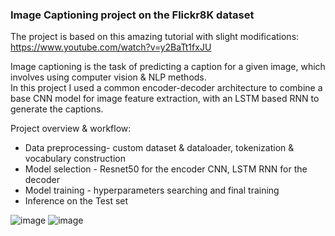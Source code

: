 ### Image Captioning project on the Flickr8K dataset
The project is based on this amazing tutorial with slight modifications: https://www.youtube.com/watch?v=y2BaTt1fxJU  

Image captioning is the task of predicting a caption for a given image, which involves using computer vision & NLP methods.  
In this project I used a common encoder-decoder architecture to combine a base CNN model for image feature extraction, with an LSTM based RNN to generate the captions.

Project overview & workflow:
* Data preprocessing- custom dataset & dataloader, tokenization & vocabulary construction
* Model selection - Resnet50 for the encoder CNN, LSTM RNN for the decoder
* Model training - hyperparameters searching and final training
* Inference on the Test set

![image](https://github.com/matfain/Image-Captioning-Flickr8k/assets/132890076/49b03688-9cca-451c-8deb-b4778a51553a)
![image](https://github.com/matfain/Image-Captioning-Flickr8k/assets/132890076/c7674c71-e970-4a82-ab80-2c1fd035ef51)
